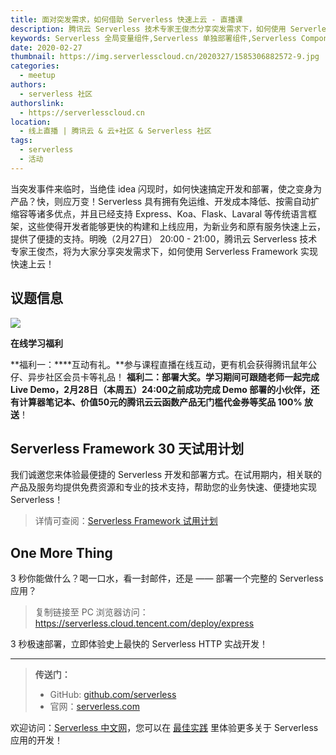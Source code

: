 ```yaml
---
title: 面对突发需求，如何借助 Serverless 快速上云 - 直播课
description: 腾讯云 Serverless 技术专家王俊杰分享突发需求下，如何使用 Serverless Framework 实现快速上云！
keywords: Serverless 全局变量组件,Serverless 单独部署组件,Serverless Component
date: 2020-02-27
thumbnail: https://img.serverlesscloud.cn/2020327/1585306882572-9.jpg
categories:
  - meetup
authors:
  - serverless 社区
authorslink:
  - https://serverlesscloud.cn
location: 
  - 线上直播 | 腾讯云 & 云+社区 & Serverless 社区
tags:
  - serverless
  - 活动  
---
```


当突发事件来临时，当绝佳 idea 闪现时，如何快速搞定开发和部署，使之变身为产品？快，则应万变！Serverless 具有拥有免运维、开发成本降低、按需自动扩缩容等诸多优点，并且已经支持 Express、Koa、Flask、Lavaral 等传统语言框架，这些使得开发者能够更快的构建和上线应用，为新业务和原有服务快速上云，提供了便捷的支持。明晚（2月27日） 20:00 - 21:00，腾讯云 Serverless 技术专家王俊杰，将为大家分享突发需求下，如何使用 Serverless Framework 实现快速上云！

## 议题信息

![](https://img.serverlesscloud.cn/2020325/1585123876840-IMG_0293.JPG)

**在线学习福利**

**福利一：****互动有礼。**参与课程直播在线互动，更有机会获得腾讯鼠年公仔、异步社区会员卡等礼品！
**福利二：部署大奖。**学习期间可跟随老师一起完成 Live Demo，2月28日（本周五）24:00之前成功完成 Demo 部署的小伙伴，还有**计算器笔记本、价值50元的腾讯云云函数产品无门槛代金券等奖品 100\% 放送**！


## Serverless Framework 30 天试用计划

我们诚邀您来体验最便捷的 Serverless 开发和部署方式。在试用期内，相关联的产品及服务均提供免费资源和专业的技术支持，帮助您的业务快速、便捷地实现 Serverless！

> 详情可查阅：[Serverless Framework 试用计划](https://cloud.tencent.com/document/product/1154/38792)

## One More Thing
<div id='scf-deploy-iframe-or-md'><div><p>3 秒你能做什么？喝一口水，看一封邮件，还是 —— 部署一个完整的 Serverless 应用？</p><blockquote><p>复制链接至 PC 浏览器访问：<a href="https://serverless.cloud.tencent.com/deploy/express">https://serverless.cloud.tencent.com/deploy/express</a></p></blockquote><p>3 秒极速部署，立即体验史上最快的 Serverless HTTP 实战开发！</p></div></div>

<script>
var n = navigator.userAgent.toLowerCase();
if (n.indexOf('android')>-1 || n.indexOf('iphone')>-1 || n.indexOf('iPhone')>-1 || n.indexOf('ipod')>-1 || n.indexOf('ipad')>-1 || n.indexOf('ios')>-1){
  document.getElementById('scf-deploy-iframe-or-md').innerHTML = '<div><p>3 秒你能做什么？喝一口水，看一封邮件，还是 —— 部署一个完整的 Serverless 应用？</p><blockquote><p>复制链接至 PC 浏览器访问：<a href="https://serverless.cloud.tencent.com/deploy/express">https://serverless.cloud.tencent.com/deploy/express</a></p></blockquote><p>3 秒极速部署，立即体验史上最快的 Serverless HTTP 实战开发！</p></div>';
}else{
  document.getElementById('scf-deploy-iframe-or-md').innerHTML = '<p>扫码写代码，这可能是你从未尝试过的开发体验。不来试试吗？</p><p>3 秒极速部署，立即体验史上最快的 <a href="https://serverless.cloud.tencent.com/deploy/express">Serverless  HTTP</a> 实战开发！</p><iframe height="500px" width="100%" src="https://serverless.cloud.tencent.com/deploy/express" frameborder="0"  allowfullscreen></iframe>';
}
</script>

---

> **传送门：**
> - GitHub: [github.com/serverless](https://github.com/serverless/serverless/blob/master/README_CN.md) 
> - 官网：[serverless.com](https://serverless.com/)

欢迎访问：[Serverless 中文网](https://serverlesscloud.cn/)，您可以在 [最佳实践](https://serverlesscloud.cn/best-practice) 里体验更多关于 Serverless 应用的开发！
